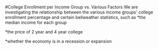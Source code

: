 #College Enrollment per Income Group vs. Various Factors
We are investigating the relationship between the various income groups' college enrollment percentage and certain bellweather statistics, such as
*the median income for each group

*the price of 2 year and 4 year college

*whether the economy is in a recession or expansion


